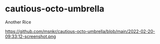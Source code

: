 # cautious-octo-umbrella
Another Rice

https://github.com/msnkr/cautious-octo-umbrella/blob/main/2022-02-20-09:33:12-screenshot.png
